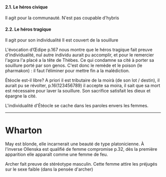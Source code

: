 #### 2.1. Le héros civique
Il agit pour la communauté.
N'est pas coupable d'hybris

#### 2.2. Le héros tragique
Il agit pour son individualité
Il est couvert de la souillure

L'évocation d’Œdipe p.167 nous montre que le héros tragique fait preuve d'individualité, nul autre individu aurait pu accomplir, et pour le remercier l'agora l'a placé a la tête de Thèbes. Ce qui condamne sa cité à porter sa souillure porté par son genos. C'est donc le remède et le poison (le pharmakon) : il faut l’éliminer pour mettre fin a la malédiction. 

Étéocle est-il libre? 
A priori il est tributaire de la moirà (de son lot / destin), il aurait pu se révolter, p.16(123456789) il accepte sa moira, il sait que sa mort est nécessaire pour laver la souillure.
Son sacrifice satisfait les dieux et épargne la cité. 

L'individualité d'Étéocle se cache dans les paroles envers les femmes. 

___
# Wharton
May est blonde, elle incarnerait une beauté de type platonicienne. À l'inverse Ollenska est qualifié de femme compromise p.32, dès la première apparition elle apparaît comme une femme de feu.

Archer fait preuve de stéréotype masculin.
Cette femme attire les préjugés sur le sexe faible (dans la pensée d'archer)

